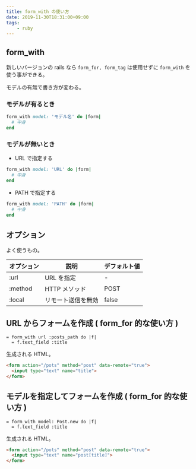 ```yaml
---
title: form_with の使い方
date: 2019-11-30T18:31:00+09:00
tags:
    - ruby
---
```


## form_with
新しいバージョンの rails なら `form_for, form_tag` は使用せずに `form_with` を使う事ができる。

モデルの有無で書き方が変わる。

### モデルが有るとき
```ruby
form_with model: 'モデル名' do |form|
  # 中身
end
```

### モデルが無いとき
- URL で指定する
```ruby
form_with model: 'URL' do |form|
  # 中身
end
```
- PATH で指定する
```ruby
form_with model: 'PATH' do |form|
  # 中身
end
```

## オプション
よく使うもの。

|オプション|説明|デフォルト値|
|-|-|-|
:url|URL を指定|-
:method|HTTP メソッド| POST
:local| リモート送信を無効|false

## URL からフォームを作成 ( form_for 的な使い方 )
```slim
= form_with url :posts_path do |f|
  = f.text_field :title
```

生成される HTML。
```html
<form action="/pots" method="post" data-remote="true">
  <input type="text" name="title">
</form>
```

## モデルを指定してフォームを作成 ( form_for 的な使い方 )
```slim
= form_with model: Post.new do |f|
  = f.text_field :title
```

生成される HTML。
```html
<form action="/pots" method="post" data-remote="true">
  <input type="text" name="post[title]">
</form>
```
